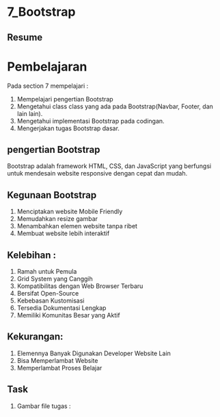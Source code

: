 # 7_Bootstrap

## Resume

# Pembelajaran
Pada section 7 mempelajari :  
1. Mempelajari pengertian Bootstrap  
2. Mengetahui class class yang ada pada Bootstrap(Navbar, Footer, dan lain lain).  
3. Mengetahui implementasi Bootstrap pada codingan.  
4. Mengerjakan tugas Bootstrap dasar.  

## pengertian Bootstrap
Bootstrap adalah framework HTML, CSS, dan JavaScript yang berfungsi untuk mendesain website responsive dengan cepat dan mudah.

## Kegunaan Bootstrap
1. Menciptakan website Mobile Friendly  
2. Memudahkan resize gambar   
3. Menambahkan elemen website tanpa ribet    
4. Membuat website lebih interaktif   

## Kelebihan :
1. Ramah untuk Pemula  
2. Grid System yang Canggih  
3. Kompatibilitas dengan Web Browser Terbaru  
4. Bersifat Open-Source  
5. Kebebasan Kustomisasi  
6. Tersedia Dokumentasi Lengkap  
7. Memiliki Komunitas Besar yang Aktif  

## Kekurangan:
1. Elemennya Banyak Digunakan Developer Website Lain  
2. Bisa Memperlambat Website  
3. Memperlambat Proses Belajar  

## Task
1. Gambar file tugas :   



